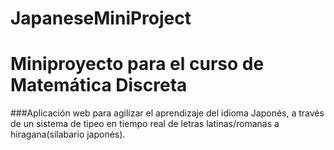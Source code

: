 # JapaneseMiniProject

# Miniproyecto para el curso de Matemática Discreta
###Aplicación web para agilizar el aprendizaje del idioma Japonés, a través de un sistema de tipeo en tiempo real de letras latinas/romanas a hiragana(silabario japonés).
